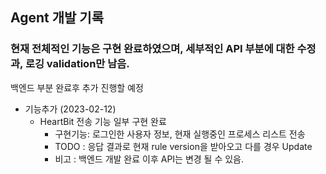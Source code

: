 
## Agent 개발 기록

### 현재 전체적인 기능은 구현 완료하였으며, 세부적인 API 부분에 대한 수정과, 로깅 validation만 남음.
백엔드 부분 완료후 추가 진행할 예정 

- 기능추가 (2023-02-12)
  - HeartBit 전송 기능 일부 구현 완료
    - 구현기능: 로그인한 사용자 정보, 현재 실행중인 프로세스 리스트 전송
    - TODO : 응답 결과로 현재 rule version을 받아오고 다를 경우 Update 
    - 비고 : 백엔드 개발 완료 이후 API는 변경 될 수 있음.
    
    
   
